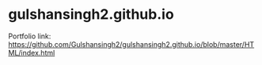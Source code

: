# gulshansingh2.github.io
Portfolio link: https://github.com/Gulshansingh2/gulshansingh2.github.io/blob/master/HTML/index.html
